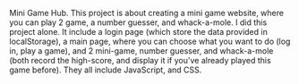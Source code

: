 Mini Game Hub. This project is about creating a mini game website, where you can play 2 game, a number guesser, and whack-a-mole.
I did this project alone. 
It include a login page (which store the data provided in localStorage), a main page, where you can choose what you want to do (log in, play a game), and 2 mini-game, number guesser, and whack-a-mole (both record the high-score, and display it if you've already played this game before). They all include JavaScript, and CSS.